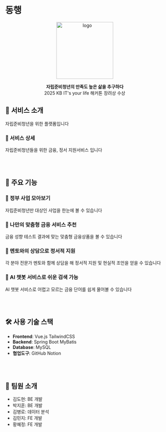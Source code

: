 # 동행

<p align="center">
  <img src="../frontend/src/assets/images/logo/icon.png" alt="logo" width="180"/>
</p>

<p align="center">
  <strong>자립준비청년의 만족도 높은 삶을 추구하다</strong><br/>
  2025 KB IT's your life 해커톤 장려상 수상
</p>

## 📌 서비스 소개
자립준비청년을 위한 플랫폼입니다  

### 📖 서비스 상세
자립준비청년들을 위한 금융, 정서 지원서비스 입니다

<br/><br/>

## 📌 주요 기능

### 📝 정부 사업 모아보기
자립준비청년만 대상인 사업을 한눈에 볼 수 있습니다  

### 📝 나만의 맞춤형 금융 서비스 추천
금융 성향 테스트 결과에 맞는 맞춤형 금융상품을 볼 수 있습니다  

### 📝 멘토와의 상담으로 정서적 지원
각 분야 전문가 멘토와 함께 상담을 해 정서적 지원 및 현실적 조언을 얻을 수 있습니다  

### 📝 AI 챗봇 서비스로 쉬운 검색 가능
AI 챗봇 서비스로 어렵고 모르는 금융 단어를 쉽게 물어볼 수 있습니다  

<br/><br/>

## 🛠️ 사용 기술 스택
- **Frontend**: Vue.js TailwindCSS  
- **Backend**: Spring Boot MyBatis  
- **Database**: MySQL  
- **협업도구**: GitHub Notion  

<br/><br/>

## 👥 팀원 소개
- 김도현: BE 개발  
- 박지훈: BE 개발  
- 김병로: 데이터 분석
- 김민지: FE 개발  
- 황혜정: FE 개발  
